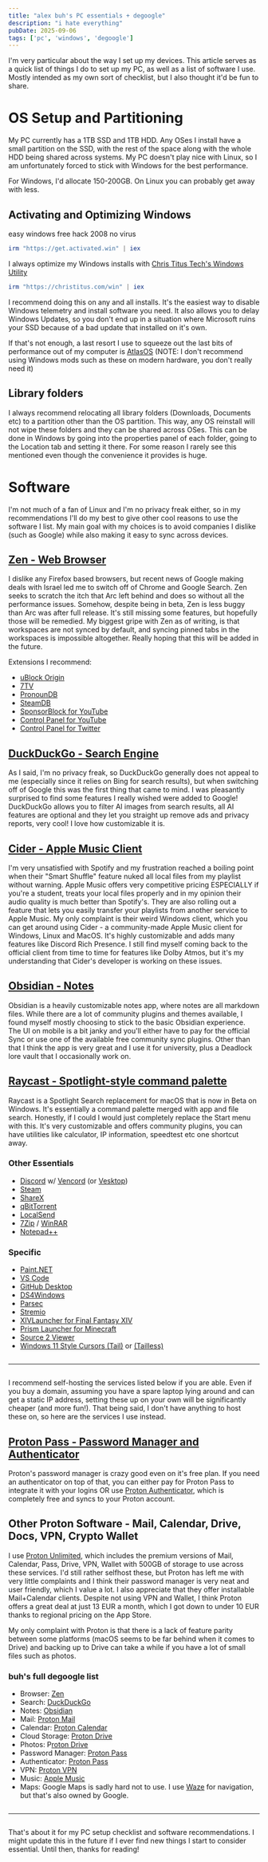 ```yaml
---
title: "alex buh's PC essentials + degoogle"
description: "i hate everything"
pubDate: 2025-09-06
tags: ['pc', 'windows', 'degoogle']
---
```


I'm very particular about the way I set up my devices. This article serves as a quick list of things I do to set up my PC, as well as a list of software I use. Mostly intended as my own sort of checklist, but I also thought it'd be fun to share.

# OS Setup and Partitioning

My PC currently has a 1TB SSD and 1TB HDD. Any OSes I install have a small partition on the SSD, with the rest of the space along with the whole HDD being shared across systems. My PC doesn't play nice with Linux, so I am unfortunately forced to stick with Windows for the best performance.

For Windows, I'd allocate 150-200GB. On Linux you can probably get away with less.

## Activating and Optimizing Windows

easy windows free hack 2008 no virus

```ps1
irm "https://get.activated.win" | iex
```

I always optimize my Windows installs with [Chris Titus Tech's Windows Utility](https://github.com/ChrisTitusTech/winutil)

```ps1
irm "https://christitus.com/win" | iex
```

I recommend doing this on any and all installs. It's the easiest way to disable Windows telemetry and install software you need. It also allows you to delay Windows Updates, so you don't end up in a situation where Microsoft ruins your SSD because of a bad update that installed on it's own.

If that's not enough, a last resort I use to squeeze out the last bits of performance out of my computer is [AtlasOS](https://atlasos.net/) (NOTE: I don't recommend using Windows mods such as these on modern hardware, you don't really need it)

## Library folders

I always recommend relocating all library folders (Downloads, Documents etc) to a partition other than the OS partition. This way, any OS reinstall will not wipe these folders and they can be shared across OSes. This can be done in Windows by going into the properties panel of each folder, going to the Location tab and setting it there. For some reason I rarely see this mentioned even though the convenience it provides is huge.

# Software

I'm not much of a fan of Linux and I'm no privacy freak either, so in my recommendations I'll do my best to give other cool reasons to use the software I list. My main goal with my choices is to avoid companies I dislike (such as Google) while also making it easy to sync across devices.

## [Zen - Web Browser](https://zen-browser.app/)
I dislike any Firefox based browsers, but recent news of Google making deals with Israel led me to switch off of Chrome and Google Search. Zen seeks to scratch the itch that Arc left behind and does so without all the performance issues. Somehow, despite being in beta, Zen is less buggy than Arc was after full release. It's still missing some features, but hopefully those will be remedied. My biggest gripe with Zen as of writing, is that workspaces are not synced by default, and syncing pinned tabs in the workspaces is impossible altogether. Really hoping that this will be added in the future.

Extensions I recommend:
- [uBlock Origin](https://ublockorigin.com/)
- [7TV](https://7tv.app/)
- [PronounDB](https://pronoundb.org/)
- [SteamDB](https://steamdb.info/extension/)
- [SponsorBlock for YouTube](https://sponsor.ajay.app/)
- [Control Panel for YouTube](https://soitis.dev/control-panel-for-youtube)
- [Control Panel for Twitter](https://soitis.dev/control-panel-for-twitter)

## [DuckDuckGo - Search Engine](https://duckduckgo.com/)
As I said, I'm no privacy freak, so DuckDuckGo generally does not appeal to me (especially since it relies on Bing for search results), but when switching off of Google this was the first thing that came to mind. I was pleasantly surprised to find some features I really wished were added to Google! DuckDuckGo allows you to filter AI images from search results, all AI features are optional and they let you straight up remove ads and privacy reports, very cool! I love how customizable it is.

## [Cider - Apple Music Client](https://cider.sh/)
I'm very unsatisfied with Spotify and my frustration reached a boiling point when their "Smart Shuffle" feature nuked all local files from my playlist without warning. Apple Music offers very competitive pricing ESPECIALLY if you're a student, treats your local files properly and in my opinion their audio quality is much better than Spotify's. They are also rolling out a feature that lets you easily transfer your playlists from another service to Apple Music. My only complaint is their weird Windows client, which you can get around using Cider - a community-made Apple Music client for Windows, Linux and MacOS. It's highly customizable and adds many features like Discord Rich Presence. I still find myself coming back to the official client from time to time for features like Dolby Atmos, but it's my understanding that Cider's developer is working on these issues.

## [Obsidian - Notes](https://obsidian.md/)
Obsidian is a heavily customizable notes app, where notes are all markdown files. While there are a lot of community plugins and themes available, I found myself mostly choosing to stick to the basic Obsidian experience. The UI on mobile is a bit janky and you'll either have to pay for the official Sync or use one of the available free community sync plugins. Other than that I think the app is very great and I use it for university, plus a Deadlock lore vault that I occasionally work on.

## [Raycast - Spotlight-style command palette](https://www.raycast.com/)
Raycast is a Spotlight Search replacement for macOS that is now in Beta on Windows. It's essentially a command palette merged with app and file search. Honestly, if I could I would just completely replace the Start menu with this. It's very customizable and offers community plugins, you can have utilities like calculator, IP information, speedtest etc one shortcut away.

### Other Essentials
- [Discord](https://discord.com/) w/ [Vencord](https://vencord.dev/) (or [Vesktop](https://github.com/Vencord/Vesktop))
- [Steam](https://store.steampowered.com/about/download)
- [ShareX](https://getsharex.com/)
- [qBitTorrent](https://www.qbittorrent.org/)
- [LocalSend](https://localsend.org/)
- [7Zip](https://7-zip.org/download.html) / [WinRAR](https://www.win-rar.com/start.html?&L=0)
- [Notepad++](https://notepad-plus-plus.org/downloads/)

### Specific
- [Paint.NET](https://www.getpaint.net/download.html)
- [VS Code](https://code.visualstudio.com/download)
- [GitHub Desktop](https://desktop.github.com/download/)
- [DS4Windows](https://github.com/Ryochan7/DS4Windows)
- [Parsec](https://parsec.app/downloads)
- [Stremio](https://www.stremio.com/)
- [XIVLauncher for Final Fantasy XIV](https://goatcorp.github.io/)
- [Prism Launcher for Minecraft](https://prismlauncher.org/)
- [Source 2 Viewer](https://s2v.app/)
- [Windows 11 Style Cursors (Tail)](https://www.deviantart.com/jepricreations/art/Windows-11-Tail-Cursor-Concept-Free-962242647) or [(Tailless)](https://www.deviantart.com/jepricreations/art/Windows-11-Cursors-Concept-886489356)

<hr style="margin: 2em 0em;">

I recommend self-hosting the services listed below if you are able. Even if you buy a domain, assuming you have a spare laptop lying around and can get a static IP address, setting these up on your own will be significantly cheaper (and more fun!). That being said, I don't have anything to host these on, so here are the services I use instead.

## [Proton Pass - Password Manager and Authenticator](https://proton.me/pass)
Proton's password manager is crazy good even on it's free plan. If you need an authenticator on top of that, you can either pay for Proton Pass to integrate it with your logins OR use [Proton Authenticator](https://proton.me/authenticator), which is completely free and syncs to your Proton account.

## Other Proton Software - Mail, Calendar, Drive, Docs, VPN, Crypto Wallet
I use [Proton Unlimited](https://proton.me/pricing), which includes the premium versions of Mail, Calendar, Pass, Drive, VPN, Wallet with 500GB of storage to use across these services. I'd still rather selfhost these, but Proton has left me with very little complaints and I think their password manager is very neat and user friendly, which I value a lot. I also appreciate that they offer installable Mail+Calendar clients. Despite not using VPN and Wallet, I think Proton offers a great deal at just 13 EUR a month, which I got down to under 10 EUR thanks to regional pricing on the App Store.

My only complaint with Proton is that there is a lack of feature parity between some platforms (macOS seems to be far behind when it comes to Drive) and backing up to Drive can take a while if you have a lot of small files such as photos.

### buh's full degoogle list
- Browser: [Zen](https://zen-browser.app/)
- Search: [DuckDuckGo](https://duckduckgo.com/)
- Notes: [Obsidian](https://obsidian.md/)
- Mail: [Proton Mail](https://proton.me/mail)
- Calendar: [Proton Calendar](https://proton.me/calendar)
- Cloud Storage: [Proton Drive](https://proton.me/drive)
- Photos: P[roton Drive](https://proton.me/drive)
- Password Manager: [Proton Pass](https://proton.me/pass)
- Authenticator: [Proton Pass](https://proton.me/pass)
- VPN: [Proton VPN](https://proton.me/vpn)
- Music: [Apple Music](https://www.apple.com/apple-music/)
- Maps: Google Maps is sadly hard not to use. I use [Waze](https://www.waze.com/) for navigation, but that's also owned by Google.

<hr style="margin: 2em 0em;">

That's about it for my PC setup checklist and software recommendations. I might update this in the future if I ever find new things I start to consider essential. Until then, thanks for reading!